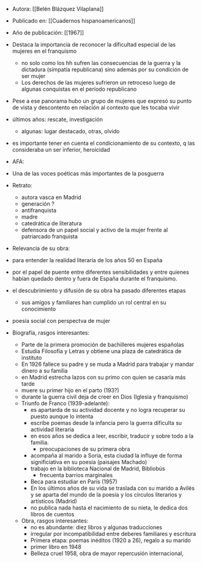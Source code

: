 - Autora: [[Belén Blázquez Vilaplana]]
- Publicado en: [[Cuadernos hispanoamericanos]] 
- Año de publicación: [[1967]]

- Destaca la importancia de reconocer la dificultad especial de las mujeres en el franquismo
	- no solo como los hh sufren las consecuencias de la guerra y la dictadura (simpatía republicana) sino además por su condición de ser mujer
	- Los derechos de las mujeres sufrieron un retroceso luego de algunas conquistas en el período republicano
- Pese a ese panorama hubo un grupo de mujeres que expresó su punto de vista y descontento en relación al contexto que les tocaba vivir
- últimos años: rescate, investigación
	- algunas: lugar destacado, otras, olvido
- es importante tener en cuenta el condicionamiento de su contexto, q las consideraba un ser inferior, heroicidad

- AFA:
- Una de las voces poéticas más importantes de la posguerra
- Retrato:
	- autora vasca en Madrid
	- generación ?
	- antifranquista
	- madre
	- catedrática de literatura
	- defensora de un papel social y activo de la mujer frente al patriarcado franquista
- Relevancia de su obra:
- para entender la realidad literaria de los años 50 en España
- por el papel de puente entre diferentes sensibilidades y entre quienes habían quedado dentro y fuera de España durante el franquismo.
- el descubrimiento y difusión de su obra ha pasado diferentes etapas
	- sus amigos y familiares han cumplido un rol central en su conocimiento
- poesía social con perspectva de mujer
- Biografía, rasgos interesantes:
	- Parte de la primera promoción de bachilleres mujeres españolas
	- Estudia Filosofía y Letras y obtiene una plaza de catedrática de instituto
	- En 1926 fallece su padre y se muda a Madrid para trabajar y mandar dinero a su familia
	- en Madrid estrecha lazos con su primo con quien se casaría más tarde
	- muere su primer hijo en el parto (193?)
	- durante la guerra civil deja de creer en Dios (Iglesia y franquismo)
	- Triunfo de Franco (1939-adelante):
		- es apartarda de su actividad docente y no logra recuperar su puesto aunque lo intenta
		- escribe poemas desde la infancia pero la guerra dificulta su actividad literaria
		- en esos años se dedica a leer, escribir, traducir y sobre todo a la familia.
			- preocupaciones de su primera obra
		- acompaña al marido a Soria, esta ciudad la influye de forma significiativa en su poesía (paisajes Machado)
		- trabajo en la biblioteca Nacional de Madrid, Bibliobús
			- frecuenta barrios marginales
		- Beca para estudiar en París (1957)
		- En los últimos años de su vida se traslada con su marido a Avilés y se aparta del mundo de la poesía y los círculos literarios y artísticos (Madrid)
		- no publica nada hasta el nacimiento de su nieta, le dedica dos libros de cuentos
	- Obra, rasgos interesantes:
		- no es abundante: diez libros y algunas traducciones
		- irregular por incompatibilidad entre deberes familiares y escritura
		- Primera etapa: poemas inéditos (1920 a 26), regalo a su marido
		- primer libro en 1948
		- Belleza cruel 1958, obra de mayor repercusión internacional, 